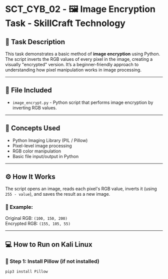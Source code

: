 # SCT_CYB_02 - 🖼️ Image Encryption Task - SkillCraft Technology

## 🔐 Task Description

This task demonstrates a basic method of **image encryption** using Python. The script inverts the RGB values of every pixel in the image, creating a visually "encrypted" version. It’s a beginner-friendly approach to understanding how pixel manipulation works in image processing.

---

## 📁 File Included

- `image_encrypt.py` - Python script that performs image encryption by inverting RGB values.

---

## 🧠 Concepts Used

- Python Imaging Library (PIL / Pillow)
- Pixel-level image processing
- RGB color manipulation
- Basic file input/output in Python

---

## ⚙️ How It Works

The script opens an image, reads each pixel's RGB value, inverts it (using `255 - value`), and saves the result as a new image.

### 🔄 Example:

Original RGB: `(100, 150, 200)`  
Encrypted RGB: `(155, 105, 55)`

---

## 💻 How to Run on Kali Linux

### 🔸 Step 1: Install Pillow (if not installed)

```bash
pip3 install Pillow
